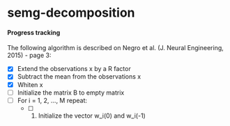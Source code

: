 # semg-decomposition

#### Progress tracking

The following algorithm is described on Negro et al. (J. Neural Engineering,
2015) - page 3:

- [x] Extend the observations x by a R factor
- [x] Subtract the mean from the observations x
- [x] Whiten x
- [ ] Initialize the matrix B to empty matrix
- [ ] For i = 1, 2, ..., M repeat:
  - [ ] 1. Initialize the vector w\_i(0) and w\_i(-1)
